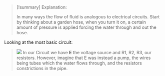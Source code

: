 

>[!summary] Explanation:
>
>In many ways the flow of fluid is analogous to electrical circuits. Start by thinking about a garden hose, when you turn it on, a certain amount of pressure is applied forcing the water through and out the hose.
>


 Looking at the most basic circuit:
>![](Figure-1-Circuit-Diagram-for-series-parallel-resistors-1441371589.gif)
>In our Circuit we have **E** the voltage source and R1, R2, R3, our resistors. However, imagine that E was instead a pump, the wires being tubes which the water flows through, and the resistors constrictions in the pipe. 
>



 




